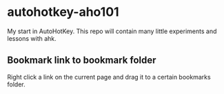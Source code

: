 # autohotkey-aho101

My start in AutoHotKey. This repo will contain many little experiments and lessons with ahk.

## Bookmark link to bookmark folder

Right click a link on the current page and drag it to a certain bookmarks folder.
